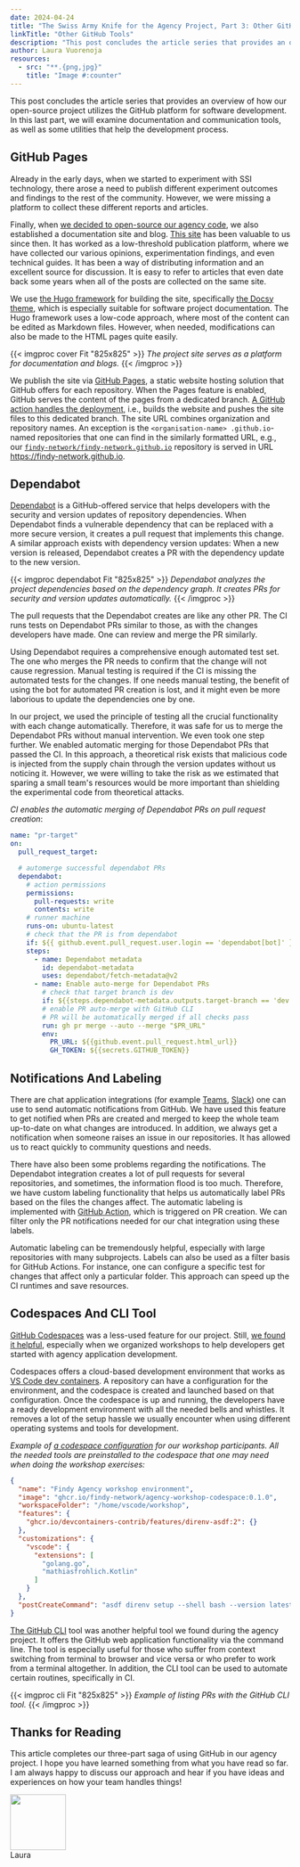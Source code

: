 ```yaml
---
date: 2024-04-24
title: "The Swiss Army Knife for the Agency Project, Part 3: Other GitHub Tools"
linkTitle: "Other GitHub Tools"
description: "This post concludes the article series that provides an overview of how our open-source project utilizes the GitHub platform for software development. In this last part, we will examine other useful features such as GitHub Pages, Dependabot and automatic PR labeling."
author: Laura Vuorenoja
resources:
  - src: "**.{png,jpg}"
    title: "Image #:counter"
---
```


This post concludes the article series that provides an overview of how our open-source project
utilizes the GitHub platform for software development. In this last part, we will examine documentation
and communication tools, as well as some utilities that help the development process.

## GitHub Pages

Already in the early days, when we started to experiment with SSI technology,
there arose a need to publish different experiment outcomes and findings to the rest of the community.
However, we were missing a platform to collect these different reports and articles.

Finally, when [we decided to open-source our agency code](/blog/2021/08/11/announcing-findy-agency/),
we also established a documentation site and blog. [This site](https://findy-network.github.io/)
has been valuable to us since then. It has worked as
a low-threshold publication platform, where we have collected our various opinions,
experimentation findings, and even technical guides. It has been a way of distributing information
and an excellent source for discussion. It is easy to refer to articles that even date back some
years when all of the posts are collected on the same site.

We use [the Hugo framework](https://gohugo.io/) for building the site, specifically
[the Docsy theme](https://www.docsy.dev/),
which is especially suitable for software project documentation. The Hugo framework uses
a low-code approach, where most of the content can be edited as Markdown files.
However, when needed, modifications can also be made to the HTML pages quite easily.

{{< imgproc cover Fit "825x825" >}}
<em>The project site serves as a platform for documentation and blogs.
</em>
{{< /imgproc >}}

We publish the site via [GitHub Pages](https://pages.github.com/),
a static website hosting solution that
GitHub offers for each repository. When the Pages feature is enabled, GitHub serves
the content of the pages from a dedicated branch.
[A GitHub action handles the deployment](https://github.com/findy-network/findy-network.github.io/blob/f72bcd9cdec4882eae541320f5dce48499965d4f/.github/workflows/on-release.yml#L7),
i.e., builds the website and pushes the site files to this dedicated branch. The site URL
combines organization and repository names. An exception is the `<organisation-name> .github.io`-named
repositories that one can find in the similarly formatted URL, e.g., our
[`findy-network/findy-network.github.io`](https://github.com/findy-network/findy-network.github.io)
repository is served in URL <https://findy-network.github.io>.

## Dependabot

[Dependabot](https://docs.github.com/en/code-security/dependabot) is a GitHub-offered service
that helps developers with the security and
version updates of repository dependencies. When Dependabot finds a vulnerable dependency
that can be replaced with a more secure version, it creates a pull request that implements
this change. A similar approach exists with dependency version updates:
When a new version is released, Dependabot creates a PR with the dependency update to the new version.

{{< imgproc dependabot Fit "825x825" >}}
<em>Dependabot analyzes the project dependencies based on the dependency graph.
It creates PRs for security and version updates automatically.
</em>
{{< /imgproc >}}

The pull requests that the Dependabot creates are like any other PR.
The CI runs tests on Dependabot PRs similar to those, as with the changes developers have made.
One can review and merge the PR similarly.

Using Dependabot requires a comprehensive enough automated test set. The one who merges
the PR needs to confirm that the change will not cause regression. Manual testing is required
if the CI is missing the automated tests for the changes. If one needs manual testing, the benefit
of using the bot for automated PR creation is lost, and it might even be more laborious to update
the dependencies one by one.

In our project, we used the principle of testing all the crucial functionality with
each change automatically. Therefore, it was safe for us to merge the Dependabot PRs without
manual intervention. We even took one step further. We enabled automatic merging for those
Dependabot PRs that passed the CI. In this approach, a theoretical risk exists that malicious code
is injected from the supply chain through the version updates without us noticing it. However,
we were willing to take the risk as we estimated that sparing a small team's resources
would be more important than shielding the experimental code from theoretical attacks.

*CI enables the automatic merging of Dependabot PRs on pull request creation*:

```yaml
name: "pr-target"
on:
  pull_request_target:

  # automerge successful dependabot PRs
  dependabot:
    # action permissions
    permissions:
      pull-requests: write
      contents: write
    # runner machine
    runs-on: ubuntu-latest
    # check that the PR is from dependabot
    if: ${{ github.event.pull_request.user.login == 'dependabot[bot]' }}
    steps:
      - name: Dependabot metadata
        id: dependabot-metadata
        uses: dependabot/fetch-metadata@v2
      - name: Enable auto-merge for Dependabot PRs
        # check that target branch is dev
        if: ${{steps.dependabot-metadata.outputs.target-branch == 'dev'}}
        # enable PR auto-merge with GitHub CLI
        # PR will be automatically merged if all checks pass
        run: gh pr merge --auto --merge "$PR_URL"
        env:
          PR_URL: ${{github.event.pull_request.html_url}}
          GH_TOKEN: ${{secrets.GITHUB_TOKEN}}
```

## Notifications And Labeling

There are chat application integrations (for example [Teams](https://github.com/integrations/microsoft-teams),
[Slack](https://slack.github.com/))
one can use to send automatic notifications from GitHub. We have used this feature to get notified
when PRs are created and merged to keep
the whole team up-to-date on what changes are introduced. In addition, we always get
a notification when someone raises an issue in our repositories. It has allowed us
to react quickly to community questions and needs.

There have also been some problems regarding the notifications. The Dependabot integration
creates a lot of pull requests for several repositories, and sometimes,
the information flood is too much. Therefore, we have custom labeling functionality
that helps us automatically label PRs based on the files the changes affect.
The automatic labeling is implemented with [GitHub Action](https://github.com/actions/labeler),
which is triggered on PR creation.
We can filter only the PR notifications needed for our chat integration using these labels.

Automatic labeling can be tremendously helpful, especially with large repositories
with many subprojects. Labels can also be used as a filter basis for GitHub Actions.
For instance, one can configure a specific test for changes that affect only a particular folder.
This approach can speed up the CI runtimes and save resources.

## Codespaces And CLI Tool

[GitHub Codespaces](https://github.com/features/codespaces) was a less-used feature for our project.
Still, [we found it helpful](https://github.com/findy-network/agency-workshop-codespace),
especially when we organized workshops to help developers get started with agency application development.

Codespaces offers a cloud-based development environment that works as
[VS Code dev containers](https://code.visualstudio.com/docs/devcontainers/containers).
A repository can have a configuration for the environment, and the codespace is created and
launched based on that configuration. Once the codespace is up and running, the developers have
a ready development environment with all the needed bells and whistles. It removes a lot of
the setup hassle we usually encounter when using different operating systems and tools for development.

*Example of [a codespace configuration](https://github.com/findy-network/agency-workshop-codespace/blob/master/.devcontainer/devcontainer.json)
for our workshop participants. All the needed tools are preinstalled
to the codespace that one may need when doing the workshop exercises:*

```json
{
  "name": "Findy Agency workshop environment",
  "image": "ghcr.io/findy-network/agency-workshop-codespace:0.1.0",
  "workspaceFolder": "/home/vscode/workshop",
  "features": {
    "ghcr.io/devcontainers-contrib/features/direnv-asdf:2": {}
  },
  "customizations": {
    "vscode": {
      "extensions": [
        "golang.go",
        "mathiasfrohlich.Kotlin"
      ]
    }
  },
  "postCreateCommand": "asdf direnv setup --shell bash --version latest"
}
```

[The GitHub CLI](https://cli.github.com/) tool was another helpful tool we found during the agency project.
It offers the GitHub web application functionality via the command line. The tool is especially useful
for those who suffer from context switching
from terminal to browser and vice versa or who prefer to work from a terminal altogether.
In addition, the CLI tool can be used to automate certain routines, specifically in CI.

{{< imgproc cli Fit "825x825" >}}
<em>Example of listing PRs with the GitHub CLI tool.
</em>
{{< /imgproc >}}

## Thanks for Reading

This article completes our three-part saga of using GitHub in our agency project.
I hope you have learned something from what you have read so far.
I am always happy to discuss our approach and hear if you have ideas and experiences on
how your team handles things!

<div style="display: flex">
<span>
<img src="https://avatars.githubusercontent.com/u/29113682?v=4%22" width="100"/>
<div>Laura</div>
<div><a href="https://github.com/lauravuo/" target="_blank" rel="noopener noreferer"><i class="fab fa-github ml-2 "></i></a>
<a href="https://www.linkedin.com/in/lauravuorenoja/" target="_blank" rel="noopener noreferer"><i class="fab fa-linkedin ml-2 "></i></a>
<a href="https://fosstodon.org/@lauravuo" target="_blank" rel="noopener noreferer"><i class="fab fa-mastodon ml-2 "></i></a>
<a href="https://twitter.com/vuorenoja" target="_blank" rel="noopener noreferer"><i class="fab fa-twitter ml-2 "></i></a></div>
</span></div><br><br>
